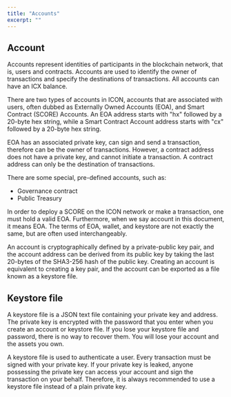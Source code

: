 ```yaml
---
title: "Accounts"
excerpt: ""
---
```


## Account
Accounts represent identities of participants in the blockchain network, that is, users and contracts. Accounts are used to identify the owner of transactions and specify the destinations of transactions. All accounts can have an ICX balance.

There are two types of accounts in ICON, accounts that are associated with users, often dubbed as Externally Owned Accounts (EOA), and Smart Contract (SCORE) Accounts. An EOA address starts with "hx" followed by a 20-byte hex string, while a Smart Contract Account address starts with "cx" followed by a 20-byte hex string. 

EOA has an associated private key, can sign and send a transaction, therefore can be the owner of transactions. However, a contract address does not have a private key, and cannot initiate a transaction. A contract address can only be the destination of transactions.  

There are some special, pre-defined accounts, such as:
 - Governance contract
 - Public Treasury

In order to deploy a SCORE on the ICON network or make a transaction, one must hold a valid EOA. Furthermore, when we say account in this document, it means EOA. The terms of EOA, wallet, and keystore are not exactly the same, but are often used interchangeably. 

An account is cryptographically defined by a private-public key pair, and the account address can be derived from its public key by taking the last 20-bytes of the SHA3-256 hash of the public key. Creating an account is equivalent to creating a key pair, and the account can be exported as a file known as a keystore file. 

## Keystore file
A keystore file is a JSON text file containing your private key and address. The private key is encrypted with the password that you enter when you create an account or keystore file. If you lose your keystore file and password, there is no way to recover them. You will lose your account and the assets you own.

A keystore file is used to authenticate a user. Every transaction must be signed with your private key. If your private key is leaked, anyone possessing the private key can access your account and sign the transaction on your behalf. Therefore, it is always recommended to use a keystore file instead of a plain private key. 


